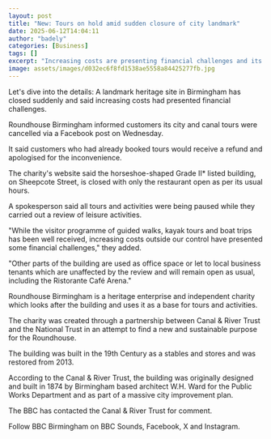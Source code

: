 ```yaml
---
layout: post
title: "New: Tours on hold amid sudden closure of city landmark"
date: 2025-06-12T14:04:11
author: "badely"
categories: [Business]
tags: []
excerpt: "Increasing costs are presenting financial challenges and its trips are on hold, the charity says."
image: assets/images/d032ec6f8fd1538ae5558a84425277fb.jpg
---
```


Let's dive into the details: A landmark heritage site in Birmingham has closed suddenly and said increasing costs had presented financial challenges.

Roundhouse Birmingham informed customers its city and canal tours were cancelled via a Facebook post on Wednesday.

It said customers who had already booked tours would receive a refund and apologised for the inconvenience.

The charity's website said the horseshoe-shaped Grade II* listed building, on Sheepcote Street, is closed with only the restaurant open as per its usual hours. 

A spokesperson said all tours and activities were being paused while they carried out a review of leisure activities.

"While the visitor programme of guided walks, kayak tours and boat trips has been well received, increasing costs outside our control have presented some financial challenges," they added.

"Other parts of the building are used as office space or let to local business tenants which are unaffected by the review and will remain open as usual, including the Ristorante Café Arena."

Roundhouse Birmingham is a heritage enterprise and independent charity which looks after the building and uses it as a base for tours and activities. 

The charity was created through a partnership between Canal & River Trust and the National Trust in an attempt to find a new and sustainable purpose for the Roundhouse.

The building was built in the 19th Century as a stables and stores and was restored from 2013.

According to the Canal & River Trust, the building was originally designed and built in 1874 by Birmingham based architect W.H. Ward for the Public Works Department and as part of a massive city improvement plan.

The BBC has contacted the Canal & River Trust for comment.

Follow BBC Birmingham on BBC Sounds, Facebook, X and Instagram.

